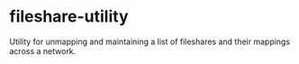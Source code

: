 fileshare-utility
=================

Utility for unmapping and maintaining a list of fileshares and their mappings across a network.
